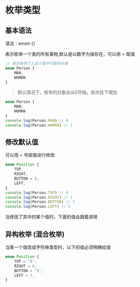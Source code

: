 # 枚举类型

## 基本语法

语法：enum {}

表示枚举一个类的所有事物,默认是以数字为值存在，可以用 = 赋值

```ts
// 表示枚举了人这个类中可能的分类
enum Person {
    MAN,
    WOMAN
}
```

> 默认情况下，枚举的对象会从0开始，依次往下增加
```ts
enum Person {
    MAN,
    WOMAN
}
console.log(Person.MAN) // 0
console.log(Person.WOMAN) // 1
```

## 修改默认值

可以用 = 号赋值进行修改

```ts
enum Position {
    TOP,
    RIGHT,
    BUTTON = 5,
    LEFT,
}
console.log(Person.TOP) // 0
console.log(Person.RIGHT) // 1
console.log(Person.BUTTON) // 5
console.log(Person.LEFT) // 6
```
当修改了其中的某个值时，下面的值会跟着递增

## 异构枚举 (混合枚举)

当某一个值改成字符串类型时，以下的值必须明确给值

```ts
enum Position {
    TOP = '5',
    RIGHT = 6,
    BUTTON = '5',
    LEFT = 7,
}
```

